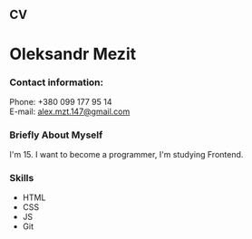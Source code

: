 ## CV

# Oleksandr Mezit

### Contact information:

Phone: +380 099 177 95 14  
E-mail: alex.mzt.147@gmail.com

### Briefly About Myself

I'm 15. I want to become a programmer, I'm studying Frontend.

### Skills 

- HTML
- CSS
- JS
- Git




